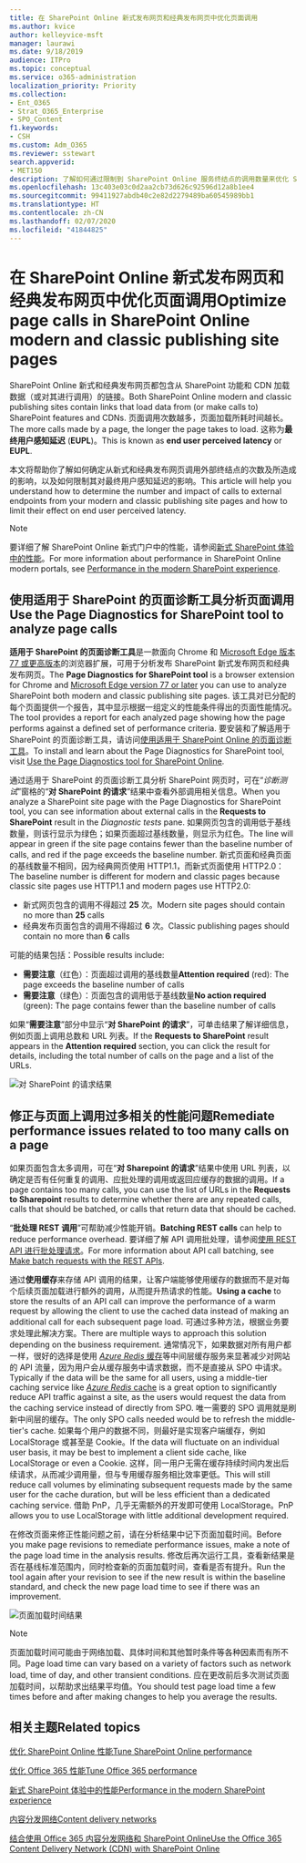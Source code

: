```yaml
---
title: 在 SharePoint Online 新式发布网页和经典发布网页中优化页面调用
ms.author: kvice
author: kelleyvice-msft
manager: laurawi
ms.date: 9/18/2019
audience: ITPro
ms.topic: conceptual
ms.service: o365-administration
localization_priority: Priority
ms.collection:
- Ent_O365
- Strat_O365_Enterprise
- SPO_Content
f1.keywords:
- CSH
ms.custom: Adm_O365
ms.reviewer: sstewart
search.appverid:
- MET150
description: 了解如何通过限制到 SharePoint Online 服务终结点的调用数量来优化 SharePoint Online 中的新式和经典发布网页。
ms.openlocfilehash: 13c403e03c0d2aa2cb73d626c92596d12a8b1ee4
ms.sourcegitcommit: 99411927abdb40c2e82d2279489ba60545989bb1
ms.translationtype: HT
ms.contentlocale: zh-CN
ms.lasthandoff: 02/07/2020
ms.locfileid: "41844825"
---
```

# <a name="optimize-page-calls-in-sharepoint-online-modern-and-classic-publishing-site-pages"></a><span data-ttu-id="a79d0-103">在 SharePoint Online 新式发布网页和经典发布网页中优化页面调用</span><span class="sxs-lookup"><span data-stu-id="a79d0-103">Optimize page calls in SharePoint Online modern and classic publishing site pages</span></span>

<span data-ttu-id="a79d0-104">SharePoint Online 新式和经典发布网页都包含从 SharePoint 功能和 CDN 加载数据（或对其进行调用）的链接。</span><span class="sxs-lookup"><span data-stu-id="a79d0-104">Both SharePoint Online modern and classic publishing sites contain links that load data from (or make calls to) SharePoint features and CDNs.</span></span> <span data-ttu-id="a79d0-105">页面调用次数越多，页面加载所耗时间越长。</span><span class="sxs-lookup"><span data-stu-id="a79d0-105">The more calls made by a page, the longer the page takes to load.</span></span> <span data-ttu-id="a79d0-106">这称为**最终用户感知延迟** (**EUPL**)。</span><span class="sxs-lookup"><span data-stu-id="a79d0-106">This is known as **end user perceived latency** or **EUPL**.</span></span>

<span data-ttu-id="a79d0-107">本文将帮助你了解如何确定从新式和经典发布网页调用外部终结点的次数及所造成的影响，以及如何限制其对最终用户感知延迟的影响。</span><span class="sxs-lookup"><span data-stu-id="a79d0-107">This article will help you understand how to determine the number and impact of calls to external endpoints from your modern and classic publishing site pages and how to limit their effect on end user perceived latency.</span></span>

>[!NOTE]
><span data-ttu-id="a79d0-108">要详细了解 SharePoint Online 新式门户中的性能，请参阅[新式 SharePoint 体验中的性能](https://docs.microsoft.com/sharepoint/modern-experience-performance)。</span><span class="sxs-lookup"><span data-stu-id="a79d0-108">For more information about performance in SharePoint Online modern portals, see [Performance in the modern SharePoint experience](https://docs.microsoft.com/sharepoint/modern-experience-performance).</span></span>

## <a name="use-the-page-diagnostics-for-sharepoint-tool-to-analyze-page-calls"></a><span data-ttu-id="a79d0-109">使用适用于 SharePoint 的页面诊断工具分析页面调用</span><span class="sxs-lookup"><span data-stu-id="a79d0-109">Use the Page Diagnostics for SharePoint tool to analyze page calls</span></span>

<span data-ttu-id="a79d0-110">**适用于 SharePoint 的页面诊断工具**是一款面向 Chrome 和 [Microsoft Edge 版本 77 或更高版本](https://www.microsoftedgeinsider.com/download?form=MI13E8&OCID=MI13E8)的浏览器扩展，可用于分析发布 SharePoint 新式发布网页和经典发布网页。</span><span class="sxs-lookup"><span data-stu-id="a79d0-110">The **Page Diagnostics for SharePoint tool** is a browser extension for Chrome and [Microsoft Edge version 77 or later](https://www.microsoftedgeinsider.com/download?form=MI13E8&OCID=MI13E8) you can use to analyze SharePoint both modern and classic publishing site pages.</span></span> <span data-ttu-id="a79d0-111">该工具对已分配的每个页面提供一个报告，其中显示根据一组定义的性能条件得出的页面性能情况。</span><span class="sxs-lookup"><span data-stu-id="a79d0-111">The tool provides a report for each analyzed page showing how the page performs against a defined set of performance criteria.</span></span> <span data-ttu-id="a79d0-112">要安装和了解适用于 SharePoint 的页面诊断工具，请访问[使用适用于 SharePoint Online 的页面诊断工具](page-diagnostics-for-spo.md)。</span><span class="sxs-lookup"><span data-stu-id="a79d0-112">To install and learn about the Page Diagnostics for SharePoint tool, visit [Use the Page Diagnostics tool for SharePoint Online](page-diagnostics-for-spo.md).</span></span>

<span data-ttu-id="a79d0-113">通过适用于 SharePoint 的页面诊断工具分析 SharePoint 网页时，可在“_诊断测试_”窗格的“**对 SharePoint 的请求**”结果中查看外部调用相关信息。</span><span class="sxs-lookup"><span data-stu-id="a79d0-113">When you analyze a SharePoint site page with the Page Diagnostics for SharePoint tool, you can see information about external calls in the **Requests to SharePoint** result in the _Diagnostic tests_ pane.</span></span> <span data-ttu-id="a79d0-114">如果网页包含的调用低于基线数量，则该行显示为绿色；如果页面超过基线数量，则显示为红色。</span><span class="sxs-lookup"><span data-stu-id="a79d0-114">The line will appear in green if the site page contains fewer than the baseline number of calls, and red if the page exceeds the baseline number.</span></span> <span data-ttu-id="a79d0-115">新式页面和经典页面的基线数量不相同，因为经典网页使用 HTTP1.1，而新式页面使用 HTTP2.0：</span><span class="sxs-lookup"><span data-stu-id="a79d0-115">The baseline number is different for modern and classic pages because classic site pages use HTTP1.1 and modern pages use HTTP2.0:</span></span>

- <span data-ttu-id="a79d0-116">新式网页包含的调用不得超过 **25** 次。</span><span class="sxs-lookup"><span data-stu-id="a79d0-116">Modern site pages should contain no more than **25** calls</span></span>
- <span data-ttu-id="a79d0-117">经典发布页面包含的调用不得超过 **6** 次。</span><span class="sxs-lookup"><span data-stu-id="a79d0-117">Classic publishing pages should contain no more than **6** calls</span></span>

<span data-ttu-id="a79d0-118">可能的结果包括：</span><span class="sxs-lookup"><span data-stu-id="a79d0-118">Possible results include:</span></span>

- <span data-ttu-id="a79d0-119">**需要注意**（红色）：页面超过调用的基线数量</span><span class="sxs-lookup"><span data-stu-id="a79d0-119">**Attention required** (red): The page exceeds the baseline number of calls</span></span>
- <span data-ttu-id="a79d0-120">**需要注意**（绿色）：页面包含的调用低于基线数量</span><span class="sxs-lookup"><span data-stu-id="a79d0-120">**No action required** (green): The page contains fewer than the baseline number of calls</span></span>

<span data-ttu-id="a79d0-121">如果“**需要注意**”部分中显示“**对 SharePoint 的请求**”，可单击结果了解详细信息，例如页面上调用总数和 URL 列表。</span><span class="sxs-lookup"><span data-stu-id="a79d0-121">If the **Requests to SharePoint** result appears in the **Attention required** section, you can click the result for details, including the total number of calls on the page and a list of the URLs.</span></span>

![对 SharePoint 的请求结果](media/modern-portal-optimization/pagediag-requests.png)

## <a name="remediate-performance-issues-related-to-too-many-calls-on-a-page"></a><span data-ttu-id="a79d0-123">修正与页面上调用过多相关的性能问题</span><span class="sxs-lookup"><span data-stu-id="a79d0-123">Remediate performance issues related to too many calls on a page</span></span>

<span data-ttu-id="a79d0-124">如果页面包含太多调用，可在“**对 Sharepoint 的请求**”结果中使用 URL 列表，以确定是否有任何重复的调用、应批处理的调用或返回应缓存的数据的调用。</span><span class="sxs-lookup"><span data-stu-id="a79d0-124">If a page contains too many calls, you can use the list of URLs in the **Requests to Sharepoint** results to determine whether there are any repeated calls, calls that should be batched, or calls that return data that should be cached.</span></span>

<span data-ttu-id="a79d0-125">“**批处理 REST 调用**”可帮助减少性能开销。</span><span class="sxs-lookup"><span data-stu-id="a79d0-125">**Batching REST calls** can help to reduce performance overhead.</span></span> <span data-ttu-id="a79d0-126">要详细了解 API 调用批处理，请参阅[使用 REST API 进行批处理请求](https://docs.microsoft.com/sharepoint/dev/sp-add-ins/make-batch-requests-with-the-rest-apis)。</span><span class="sxs-lookup"><span data-stu-id="a79d0-126">For more information about API call batching, see [Make batch requests with the REST APIs](https://docs.microsoft.com/sharepoint/dev/sp-add-ins/make-batch-requests-with-the-rest-apis).</span></span>

<span data-ttu-id="a79d0-127">通过**使用缓存**来存储 API 调用的结果，让客户端能够使用缓存的数据而不是对每个后续页面加载进行额外的调用，从而提升热请求的性能。</span><span class="sxs-lookup"><span data-stu-id="a79d0-127">**Using a cache** to store the results of an API call can improve the performance of a warm request by allowing the client to use the cached data instead of making an additional call for each subsequent page load.</span></span> <span data-ttu-id="a79d0-128">可通过多种方法，根据业务要求处理此解决方案。</span><span class="sxs-lookup"><span data-stu-id="a79d0-128">There are multiple ways to approach this solution depending on the business requirement.</span></span> <span data-ttu-id="a79d0-129">通常情况下，如果数据对所有用户都一样，很好的选择是使用 [_Azure Redis_ 缓存](https://azure.microsoft.com/services/cache/)等中间层缓存服务来显著减少对网站的 API 流量，因为用户会从缓存服务中请求数据，而不是直接从 SPO 中请求。</span><span class="sxs-lookup"><span data-stu-id="a79d0-129">Typically if the data will be the same for all users, using a middle-tier caching service like [_Azure Redis_ cache](https://azure.microsoft.com/services/cache/) is a great option to significantly reduce API traffic against a site, as the users would request the data from the caching service instead of directly from SPO.</span></span> <span data-ttu-id="a79d0-130">唯一需要的 SPO 调用就是刷新中间层的缓存。</span><span class="sxs-lookup"><span data-stu-id="a79d0-130">The only SPO calls needed would be to refresh the middle-tier's cache.</span></span> <span data-ttu-id="a79d0-131">如果每个用户的数据不同，则最好是实现客户端缓存，例如 LocalStorage 或甚至是 Cookie。</span><span class="sxs-lookup"><span data-stu-id="a79d0-131">If the data will fluctuate on an individual user basis, it may be best to implement a client side cache, like LocalStorage or even a Cookie.</span></span> <span data-ttu-id="a79d0-132">这样，同一用户无需在缓存持续时间内发出后续请求，从而减少调用量，但与专用缓存服务相比效率更低。</span><span class="sxs-lookup"><span data-stu-id="a79d0-132">This will still reduce call volumes by eliminating subsequent requests made by the same user for the cache duration, but will be less efficient than a dedicated caching service.</span></span> <span data-ttu-id="a79d0-133">借助 PnP，几乎无需额外的开发即可使用 LocalStorage。</span><span class="sxs-lookup"><span data-stu-id="a79d0-133">PnP allows you to use LocalStorage with little additional development required.</span></span>

<span data-ttu-id="a79d0-134">在修改页面来修正性能问题之前，请在分析结果中记下页面加载时间。</span><span class="sxs-lookup"><span data-stu-id="a79d0-134">Before you make page revisions to remediate performance issues, make a note of the page load time in the analysis results.</span></span> <span data-ttu-id="a79d0-135">修改后再次运行工具，查看新结果是否在基线标准范围内，同时检查新的页面加载时间，查看是否有提升。</span><span class="sxs-lookup"><span data-stu-id="a79d0-135">Run the tool again after your revision to see if the new result is within the baseline standard, and check the new page load time to see if there was an improvement.</span></span>

![页面加载时间结果](media/modern-portal-optimization/pagediag-page-load-time.png)

>[!NOTE]
><span data-ttu-id="a79d0-137">页面加载时间可能由于网络加载、具体时间和其他暂时条件等各种因素而有所不同。</span><span class="sxs-lookup"><span data-stu-id="a79d0-137">Page load time can vary based on a variety of factors such as network load, time of day, and other transient conditions.</span></span> <span data-ttu-id="a79d0-138">应在更改前后多次测试页面加载时间，以帮助求出结果平均值。</span><span class="sxs-lookup"><span data-stu-id="a79d0-138">You should test page load time a few times before and after making changes to help you average the results.</span></span>

## <a name="related-topics"></a><span data-ttu-id="a79d0-139">相关主题</span><span class="sxs-lookup"><span data-stu-id="a79d0-139">Related topics</span></span>

[<span data-ttu-id="a79d0-140">优化 SharePoint Online 性能</span><span class="sxs-lookup"><span data-stu-id="a79d0-140">Tune SharePoint Online performance</span></span>](tune-sharepoint-online-performance.md)

[<span data-ttu-id="a79d0-141">优化 Office 365 性能</span><span class="sxs-lookup"><span data-stu-id="a79d0-141">Tune Office 365 performance</span></span>](tune-office-365-performance.md)

[<span data-ttu-id="a79d0-142">新式 SharePoint 体验中的性能</span><span class="sxs-lookup"><span data-stu-id="a79d0-142">Performance in the modern SharePoint experience</span></span>](https://docs.microsoft.com/sharepoint/modern-experience-performance)

[<span data-ttu-id="a79d0-143">内容分发网络</span><span class="sxs-lookup"><span data-stu-id="a79d0-143">Content delivery networks</span></span>](content-delivery-networks.md)

[<span data-ttu-id="a79d0-144">结合使用 Office 365 内容分发网络和 SharePoint Online</span><span class="sxs-lookup"><span data-stu-id="a79d0-144">Use the Office 365 Content Delivery Network (CDN) with SharePoint Online</span></span>](use-office-365-cdn-with-spo.md)
